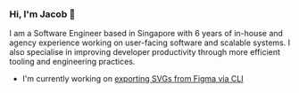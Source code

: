 ### Hi, I'm Jacob 👋

I am a Software Engineer based in Singapore with 6 years of in-house and agency experience working on user-facing software and scalable systems. I also specialise in improving developer productivity through more efficient tooling and engineering practices.

- I'm currently working on [exporting SVGs from Figma via CLI](https://github.com/jacobtyq/export-figma-svg)
